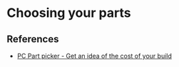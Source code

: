# Choosing your parts

## References

* [PC Part picker - Get an idea of the cost of your build](https://pcpartpicker.com/)